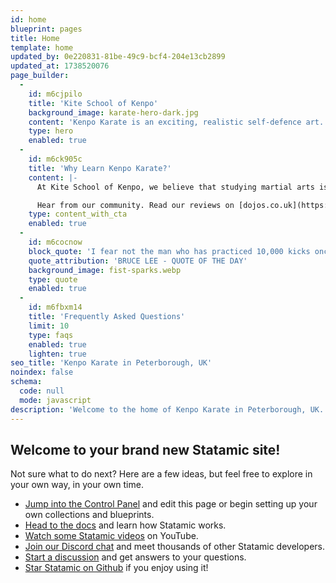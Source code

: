 ```yaml
---
id: home
blueprint: pages
title: Home
template: home
updated_by: 0e220831-81be-49c9-bcf4-204e13cb2899
updated_at: 1738520076
page_builder:
  -
    id: m6cjpilo
    title: 'Kite School of Kenpo'
    background_image: karate-hero-dark.jpg
    content: 'Kenpo Karate is an exciting, realistic self-defence art. All instructors are black belts, DBS checked, and we have designated qualified first-aiders. Both adults and children are welcome.'
    type: hero
    enabled: true
  -
    id: m6ck905c
    title: 'Why Learn Kenpo Karate?'
    content: |-
      At Kite School of Kenpo, we believe that studying martial arts is no longer a luxury – it’s a necessity. Our goal is to share Kenpo Karate with those who want to bring some deeper meaning into their lives. We try to teach people to work freely within the boundaries of their limitations, to learn how to think rather than what to think; to see opportunities rather than obstacles. Our students come from all walks of life – mums and dads; businessmen; military and law enforcement; experienced martial artists from all styles, as well as people studying martial arts for the very first time. You can learn more about the origins of Kenpo Karate here.

      Hear from our community. Read our reviews on [dojos.co.uk](https://dojos.co.uk/RedKiteKenpoMartialArts/Reviews.aspx) and explore our dedicated testimonials page.
    type: content_with_cta
    enabled: true
  -
    id: m6cocnow
    block_quote: 'I fear not the man who has practiced 10,000 kicks once, but I fear the man who has practiced one kick 10,000 times.'
    quote_attribution: 'BRUCE LEE - QUOTE OF THE DAY'
    background_image: fist-sparks.webp
    type: quote
    enabled: true
  -
    id: m6fbxm14
    title: 'Frequently Asked Questions'
    limit: 10
    type: faqs
    enabled: true
    lighten: true
seo_title: 'Kenpo Karate in Peterborough, UK'
noindex: false
schema:
  code: null
  mode: javascript
description: 'Welcome to the home of Kenpo Karate in Peterborough, UK. Empowering individuals of all ages with accessible and affordable martial arts training. Join us to embark on a journey of strength, skill, and self-discovery.'
---
```

## Welcome to your brand new Statamic site!

Not sure what to do next? Here are a few ideas, but feel free to explore in your own way, in your own time.

- [Jump into the Control Panel](/cp) and edit this page or begin setting up your own collections and blueprints.
- [Head to the docs](https://statamic.dev) and learn how Statamic works.
- [Watch some Statamic videos](https://youtube.com/statamic) on YouTube.
- [Join our Discord chat](https://statamic.com/discord) and meet thousands of other Statamic developers.
- [Start a discussion](https://github.com/statamic/cms/discussions) and get answers to your questions.
- [Star Statamic on Github](https://github.com/statamic/cms) if you enjoy using it!
